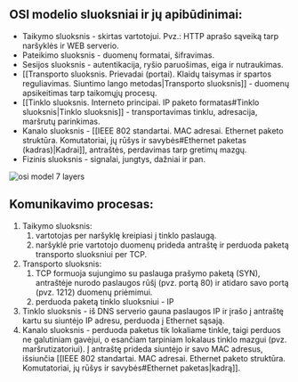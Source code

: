
## OSI modelio sluoksniai ir jų apibūdinimai:
- Taikymo sluoksnis - skirtas vartotojui. Pvz.: HTTP aprašo sąveiką tarp naršyklės ir WEB serverio.
- Pateikimo sluoksnis - duomenų formatai, šifravimas.
- Sesijos sluoksnis - autentikacija, ryšio paruošimas, eiga ir nutraukimas.
- [[Transporto sluoksnis. Prievadai (portai). Klaidų taisymas ir spartos reguliavimas. Siuntimo lango metodas|Transporto sluoksnis]] - duomenų apsikeitimas tarp taikomųjų procesų.
- [[Tinklo sluoksnis. Interneto principai. IP paketo formatas#Tinklo sluoksnis|Tinklo sluoksnis]] - transportavimas tinklu, adresacija, maršrutų parinkimas.
- Kanalo sluoksnis - [[IEEE 802 standartai. MAC adresai. Ethernet paketo struktūra. Komutatoriai, jų rūšys ir savybės#Ethernet paketas (kadras)|Kadrai]], antraštės, perdavimas tarp gretimų mazgų.
- Fizinis sluoksnis - signalai, jungtys, dažniai ir pan.

![osi model 7 layers](https://www.cloudflare.com/img/learning/ddos/what-is-a-ddos-attack/osi-model-7-layers.svg "osi model 7 layers")

## Komunikavimo procesas:
1. Taikymo sluoksnis:
	1. vartotojas per naršyklę kreipiasi į tinklo paslaugą.
	2. naršyklė prie vartotojo duomenų prideda antraštę ir perduoda paketą transporto sluoksniui per TCP.
2. Transporto sluoksnis:
	1. TCP formuoja sujungimo su paslauga prašymo paketą (SYN), antraštėje nurodo paslaugos rūšį (pvz. portą 80) ir atidaro savo portą (pvz. 1212) duomenų priėmimui.
	2. perduoda paketą tinklo sluoksniui - IP
4. Tinklo sluoksnis - iš DNS serverio gauna paslaugos IP ir įrašo į antraštę kartu su siuntėjo IP adresu, perduoda į Ethernet sąsają.
5. Kanalo sluoksnis - perduoda paketus tik lokaliame tinkle, taigi perduos ne galutiniam gavėjui, o esančiam tarpiniam lokalaus tinklo mazgui (pvz. maršrutizatoriui). Į antraštę prideda siuntėjo ir savo MAC adresus, išsiunčia [[IEEE 802 standartai. MAC adresai. Ethernet paketo struktūra. Komutatoriai, jų rūšys ir savybės#Ethernet paketas|kadrą]].